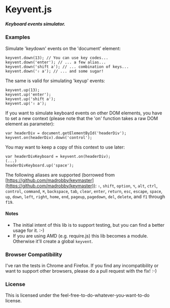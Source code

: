 # Keyvent.js #
##### Keyboard events simulator. #####

### Examples
Simulate 'keydown' events on the 'document' element:

    keyvent.down(13); // You can use key codes...
    keyvent.down('enter'); // ... a few alias...
    keyvent.down('shift a'); // ... combination of keys...
    keyvent.down('⇧ a'); // ... and some sugar!

The same is valid for simulating 'keyup' events:

    keyvent.up(13);
    keyvent.up('enter');
    keyvent.up('shift a');
    keyvent.up('⇧ a');

If you want to simulate keyboard events on other DOM elements, you have to set a new context (please note that the 'on' function takes a raw DOM element as parameter):
    
    var headerDiv = document.getElementById('headerDiv');
    keyvent.on(headerDiv).down('control');

You may want to keep a copy of this context to use later:
    
    var headerDivKeyboard = keyvent.on(headerDiv);
    (...)
    headerDivKeyboard.up('space');


The following aliases are supported (borrowed from [https://github.com/madrobby/keymaster](https://github.com/madrobby/keymaster)):
`⇧`, `shift`, `option`, `⌥`, `alt`, `ctrl`, `control`, `command`, `⌘`, `backspace`, `tab`, `clear`, `enter`, `return`, `esc`, `escape`, `space`, `up`, `down`, `left`, `right`, `home`, `end`, `pageup`, `pagedown`, `del`, `delete`, and `f1` through `f19`.

#### Notes
* The initial intent of this lib is to support testing, but you can find a better usage for it. :-)
* If you are using AMD (e.g. require.js) this lib becomes a module. Otherwise it'll create a global `keyvent`.

### Browser Compatibility
I've ran the tests in Chrome and Firefox.
If you find any incompatibility or want to support other browsers, please do a pull request with the fix! :-)

### License
This is licensed under the feel-free-to-do-whatever-you-want-to-do license.
